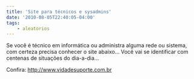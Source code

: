 ```yaml
---
title: 'Site para técnicos e sysadmins'
date: '2010-08-05T22:40:05-04:00'
tags:
    - aleatorios
---
```


Se você é técnico em informática ou administra alguma rede ou sistema, com certeza precisa conhecer o site abaixo… Você vai se identificar com centenas de situações do dia-a-dia…

Confira: <http://www.vidadesuporte.com.br>
